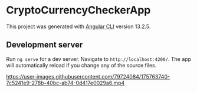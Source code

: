 # CryptoCurrencyCheckerApp

This project was generated with [Angular CLI](https://github.com/angular/angular-cli) version 13.2.5.

## Development server

Run `ng serve` for a dev server. Navigate to `http://localhost:4200/`. The app will automatically reload if you change any of the source files.





https://user-images.githubusercontent.com/79724084/175763740-7c5241e9-278b-40bc-ab74-0d417e0029a6.mp4

